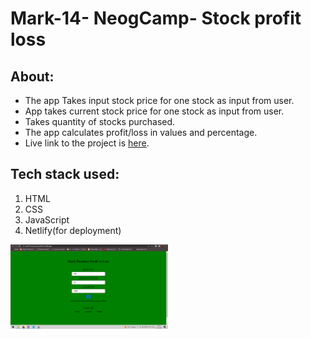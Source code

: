 # Mark-14- NeogCamp- Stock profit loss
## About: 
- The app Takes input stock price for one stock as input from user.
- App takes current stock price for one stock as input from user.
- Takes quantity of stocks purchased.
- The app calculates profit/loss in values and percentage.
- Live link to the project is [here](https://mark14-neog-camp-profit-loss.netlify.app/).

## Tech stack used:
1. HTML
2. CSS
3. JavaScript
4. Netlify(for deployment)

<img src="images/image.png" height="30%" width="50%">

